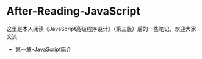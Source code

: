 # After-Reading-JavaScript
这里是本人阅读《JavaScript高级程序设计》（第三版）后的一些笔记，欢迎大家交流
* [第一章-JavaScript简介](https://github.com/TanYJie/After-Reading-JavaScript/blob/master/%E7%AC%AC%E4%B8%80%E7%AB%A0-JavaScript%E7%AE%80%E4%BB%8B.md)
